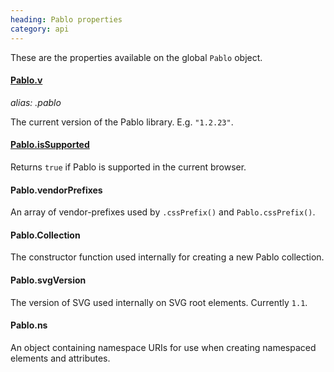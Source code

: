 ```yaml
--- 
heading: Pablo properties
category: api
---
```


These are the properties available on the global `Pablo` object.

#### [Pablo.v](/api/v/)
_alias: .pablo_

The current version of the Pablo library. E.g. `"1.2.23"`.

#### [Pablo.isSupported](/api/isSupported/)

Returns `true` if Pablo is supported in the current browser.


<!-- TODO: add sub-pages -->

#### Pablo.vendorPrefixes

An array of vendor-prefixes used by `.cssPrefix()` and `Pablo.cssPrefix()`.

#### Pablo.Collection

The constructor function used internally for creating a new Pablo collection.

#### Pablo.svgVersion

The version of SVG used internally on SVG root elements. Currently `1.1`.

#### Pablo.ns

An object containing namespace URIs for use when creating namespaced elements and attributes.
